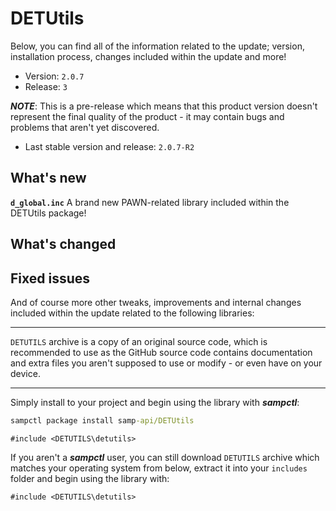 # DETUtils
Below, you can find all of the information related to the update; version, installation process, changes included within the update and more!
- Version: `2.0.7`
- Release: `3`

***NOTE***: This is a pre-release which means that this product version doesn't represent the final quality of the product - it may contain bugs and problems that aren't yet discovered.

- Last stable version and release: `2.0.7-R2`

## What's new

**`d_global.inc`** A brand new PAWN-related library included within the DETUtils package!

## What's changed



## Fixed issues



And of course more other tweaks, improvements and internal changes included within the update related to the following libraries:

-----------------------------

`DETUTILS` archive is a copy of an original source code, which is recommended to use as the GitHub source code contains documentation and extra files you aren't supposed to use or modify - or even have on your device.

-----------------------------

Simply install to your project and begin using the library with ***sampctl***:
```bat
sampctl package install samp-api/DETUtils
```
```pawn
#include <DETUTILS\detutils>
```

If you aren't a ***sampctl*** user, you can still download `DETUTILS` archive which matches your operating system from below, extract it into your `includes` folder and begin using the library with:
```pawn
#include <DETUTILS\detutils>
```